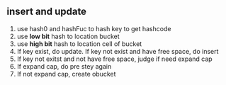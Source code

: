 ##  insert and update
1. use hash0 and hashFuc to hash key to get hashcode
2. use **low bit** hash to location bucket
3. use **high bit** hash to location cell of bucket
4. If key exist, do update. If key not exist and have free space, do insert
5. If key not exitst and not have free space, judge if need expand cap
6. If expand cap, do pre stey again
7. If not expand cap, create obucket


